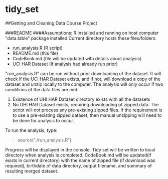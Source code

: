 # tidy_set

##Getting and Cleaning Data Course Project


###README
####Assumptions:
R installed and running on host computer
"data.table" package installed
Current directory hosts these files/folders:
- run_analysis.R  (R script)          
- README.md       (this file)
- CodeBook.md     (file will be updated with details about analysis)
- UCI HAR Dataset (If analysis had already run prior)

"run_analysis.R" can be run without prior downloading of the dataset. It will check if the UCI HAR Dataset 
exists, and if not, will download a copy of the dataset and unzip locally to the computer. The analysis will
only occur if two conditions of the data files are met:
  1. Existence of UHI HAR Dataset directory exists with all the datasets
  2. No UHI HAR Dataset exists, requiring downloading of zipped data.
The script will not process any pre-existing zipped files. If the requirement is to use a pre-existing zipped dataset,
then manual unzipping will need to be done for analysis to occur. 

To run the analysis, type:
 >source("./run_analysis.R")

Progress will be displayed in the console. Tidy set will be written to local directory when analysis 
is completed. CodeBook.md will be updated(if exists in current directory) with the name of zipped file (if download was required), birthdate
of data directory, output filename, and summary of resulting merged dataset.
